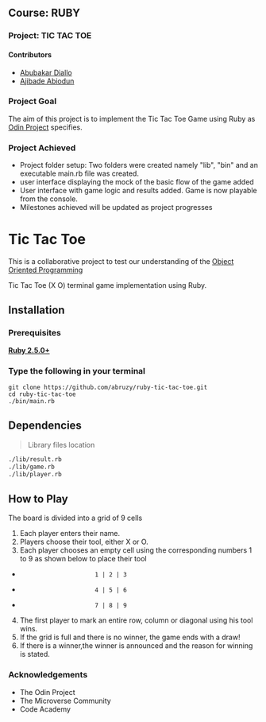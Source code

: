 ## Course: RUBY
### Project: TIC TAC TOE

#### Contributors
* [Abubakar Diallo](https://github.com/abruzy)
* [Ajibade Abiodun](https://github.com/Tripple-A)

### Project Goal

The aim of this project is to implement the Tic Tac Toe Game using Ruby as [Odin Project](https://www.theodinproject.com/courses/ruby-programming/lessons/oop) specifies.


### Project Achieved
* Project folder setup: Two folders were created namely "lib", "bin" and an executable main.rb file was created.
* user interface displaying the mock of the basic flow of the game added
* User interface with game logic and results added. Game is now playable from the console.
* Milestones achieved will be updated as project progresses

# Tic Tac Toe
This is a collaborative project to test our understanding of the [Object Oriented Programming](https://en.wikipedia.org/wiki/Object-oriented_programming)

Tic Tac Toe (X O) terminal game implementation using Ruby.

## Installation

### Prerequisites

**[Ruby 2.5.0+](https://www.ruby-lang.org/en/downloads/)**

### Type the following in your terminal
```
git clone https://github.com/abruzy/ruby-tic-tac-toe.git
cd ruby-tic-tac-toe
./bin/main.rb
```

## Dependencies


> Library files location

```sh
./lib/result.rb
./lib/game.rb
./lib/player.rb
```

## How to Play

The board is divided into a grid of 9 cells

1. Each player enters their name.
2. Players choose their tool, either X or O.
3. Each player chooses an empty cell using the corresponding numbers 1 to 9 as shown below to place their tool
*                          1 | 2 | 3
*                          4 | 5 | 6
*                          7 | 8 | 9 

4. The first player to mark an entire row, column or diagonal using his tool wins.
5. If the grid is full and there is no winner, the game ends with a draw!
6. If there is a winner,the winner is announced and the reason for winning is stated.


### Acknowledgements
* The Odin Project
* The Microverse Community
* Code Academy
